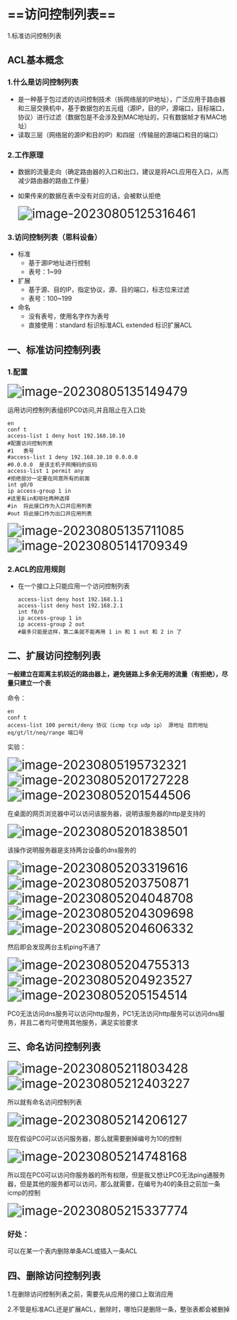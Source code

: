 # ==访问控制列表==

1.标准访问控制列表

## ACL基本概念

### 1.什么是访问控制列表

- 是一种基于包过滤的访问控制技术（拆网络层的IP地址），广泛应用于路由器和三层交换机中，基于数据包的五元组（源IP，目的IP，源端口，目标端口，协议）进行过滤（数据包是不会涉及到MAC地址的，只有数据帧才有MAC地址） 
- 读取三层（网络层的源IP和目的IP）和四层（传输层的源端口和目的端口）

### 2.工作原理

- 数据的流量走向（确定路由器的入口和出口，建议是将ACL应用在入口，从而减少路由器的路由工作量）

- 如果传来的数据在表中没有对应的话，会被默认拒绝

  <img src="C:\Users\hp\AppData\Roaming\Typora\typora-user-images\image-20230805125316461.png" alt="image-20230805125316461" style="zoom:200%;" />

### 3.访问控制列表（思科设备）

- 标准
  - 基于源IP地址进行控制
  - 表号：1~99
- 扩展
  - 基于源、目的IP，指定协议，源、目的端口，标志位来过滤
  - 表号：100~199
- 命名
  - 没有表号，使用名字作为表号
  - 直接使用：standard 标识标准ACL  extended        标识扩展ACL

## 一、标准访问控制列表

### 1.配置

<img src="C:\Users\hp\AppData\Roaming\Typora\typora-user-images\image-20230805135149479.png" alt="image-20230805135149479" style="zoom:200%;" />

运用访问控制列表组织PC0访问,并且阻止在入口处

```shell
en
conf t
access-list 1 deny host 192.168.10.10
#配置访问控制列表
#1   表号
#access-list 1 deny 192.168.10.10 0.0.0.0
#0.0.0.0  是该主机子网掩码的反码
access-list 1 permit any
#拒绝部分一定要在同意所有的前面
int g0/0
ip access-group 1 in
#这里有in和呕吐两种选择
#in  将此接口作为入口并应用列表
#out 将此接口作为出口并应用列表
```

<img src="C:\Users\hp\AppData\Roaming\Typora\typora-user-images\image-20230805135711085.png" alt="image-20230805135711085" style="zoom:200%;" />

<img src="C:\Users\hp\AppData\Roaming\Typora\typora-user-images\image-20230805141709349.png" alt="image-20230805141709349" style="zoom:200%;" />

### 2.ACL的应用规则

- 在一个接口上只能应用一个访问控制列表

  ```shell
  access-list deny host 192.168.1.1
  access-list deny host 192.168.2.1
  int f0/0
  ip access-group 1 in
  ip access-group 2 out
  #最多只能是这样，第二条就不能再用 1 in 和 1 out 和 2 in 了
  ```

## 二、扩展访问控制列表

**一般建立在距离主机较近的路由器上，避免链路上多余无用的流量（有拒绝），尽量只建立一个表**

命令：

```shell
en
conf t
access-list 100 permit/deny 协议（icmp tcp udp ip） 源地址 目的地址 eq/gt/lt/neq/range 端口号
```

实验：

<img src="C:\Users\hp\AppData\Roaming\Typora\typora-user-images\image-20230805195732321.png" alt="image-20230805195732321" style="zoom:200%;" />

<img src="C:\Users\hp\AppData\Roaming\Typora\typora-user-images\image-20230805201727228.png" alt="image-20230805201727228" style="zoom:200%;" />

<img src="C:\Users\hp\AppData\Roaming\Typora\typora-user-images\image-20230805201544506.png" alt="image-20230805201544506" style="zoom:200%;" />

在桌面的网页浏览器中可以访问该服务器，说明该服务器的http是支持的

<img src="C:\Users\hp\AppData\Roaming\Typora\typora-user-images\image-20230805201838501.png" alt="image-20230805201838501" style="zoom:200%;" />

该操作说明服务器是支持两台设备的dns服务的

<img src="C:\Users\hp\AppData\Roaming\Typora\typora-user-images\image-20230805203319616.png" alt="image-20230805203319616" style="zoom:200%;" />

<img src="C:\Users\hp\AppData\Roaming\Typora\typora-user-images\image-20230805203750871.png" alt="image-20230805203750871" style="zoom:200%;" />

<img src="C:\Users\hp\AppData\Roaming\Typora\typora-user-images\image-20230805204048708.png" alt="image-20230805204048708" style="zoom:200%;" />

<img src="C:\Users\hp\AppData\Roaming\Typora\typora-user-images\image-20230805204309698.png" alt="image-20230805204309698" style="zoom:200%;" />

<img src="C:\Users\hp\AppData\Roaming\Typora\typora-user-images\image-20230805204606332.png" alt="image-20230805204606332" style="zoom:200%;" />

然后即会发现两台主机ping不通了

<img src="C:\Users\hp\AppData\Roaming\Typora\typora-user-images\image-20230805204755313.png" alt="image-20230805204755313" style="zoom:200%;" />

<img src="C:\Users\hp\AppData\Roaming\Typora\typora-user-images\image-20230805204923527.png" alt="image-20230805204923527" style="zoom:200%;" />

<img src="C:\Users\hp\AppData\Roaming\Typora\typora-user-images\image-20230805205154514.png" alt="image-20230805205154514" style="zoom:200%;" />

PC0无法访问dns服务可以访问http服务，PC1无法访问http服务可以访问dns服务，并且二者均可使用其他服务，满足实验要求

## 三、命名访问控制列表

<img src="C:\Users\hp\AppData\Roaming\Typora\typora-user-images\image-20230805211803428.png" alt="image-20230805211803428" style="zoom:200%;" />

<img src="C:\Users\hp\AppData\Roaming\Typora\typora-user-images\image-20230805212403227.png" alt="image-20230805212403227" style="zoom:200%;" />

所以就有命名访问控制列表

<img src="C:\Users\hp\AppData\Roaming\Typora\typora-user-images\image-20230805214206127.png" alt="image-20230805214206127" style="zoom:200%;" />

现在假设PC0可以访问服务器，那么就需要删掉编号为10的控制

<img src="C:\Users\hp\AppData\Roaming\Typora\typora-user-images\image-20230805214748168.png" alt="image-20230805214748168" style="zoom:200%;" />

所以现在PC0可以访问你服务器的所有权限，但是我又想让PC0无法ping通服务器，但是其他的服务都可以访问，那么就需要，在编号为40的条目之前加一条icmp的控制

<img src="C:\Users\hp\AppData\Roaming\Typora\typora-user-images\image-20230805215337774.png" alt="image-20230805215337774" style="zoom:200%;" />

### 好处：

可以在某一个表内删除单条ACL或插入一条ACL

## 四、删除访问控制列表

1.在删除访问控制列表之前，需要先从应用的接口上取消应用

2.不管是标准ACL还是扩展ACL，删除时，哪怕只是删除一条，整张表都会被删掉